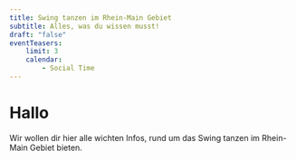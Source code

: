 ```yaml
---
title: Swing tanzen im Rhein-Main Gebiet
subtitle: Alles, was du wissen musst!
draft: "false"
eventTeasers:
    limit: 3
    calendar:
        - Social Time
---
```


# Hallo

Wir wollen dir hier alle wichten Infos, rund um das Swing tanzen im Rhein-Main Gebiet bieten.
